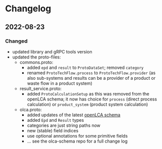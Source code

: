 # Changelog

## 2022-08-23

### Changed

* updated library and gRPC tools version
* updated the proto-files:
  * commons.proto:
    * added `epd` and `result` to `ProtoDataSet`; removed `category`
    * renamed `ProtoTechFlow.process` to `ProtoTechFlow.provider` (as also
      sub-systems and results can be a provider of a product or waste flow
      in a product system)
  * result_service.proto:
    * added `ProtoCalculationSetup` as this was removed from the openLCA
      schema; it now has choice for `process` (direct process calculation) or
      `product_system` (product system calculation)
  * olca.proto:
    * added updates of the latest [openLCA schema](https://github.com/GreenDelta/olca-schema)
    * added `Epd` and `Result` types
    * categories are just string paths now
    * new (stable) field indices
    * use optional annotations for some primitive fields 
    * ... see the olca-schema repo for a full change log